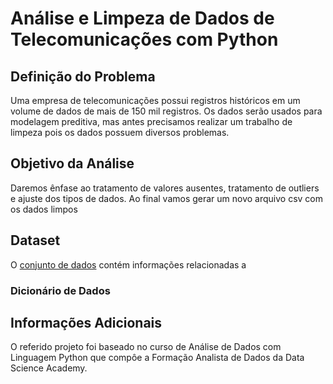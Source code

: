 # Análise e Limpeza de Dados de Telecomunicações com Python
 
## Definição do Problema
Uma empresa de telecomunicações possui registros históricos em um volume de dados de mais de 150 mil registros. Os dados serão usados para modelagem preditiva, mas antes  precisamos realizar um trabalho de limpeza pois os dados possuem diversos problemas.

## Objetivo da Análise
Daremos ênfase ao tratamento de valores ausentes, tratamento de outliers e ajuste dos tipos de dados. Ao final vamos gerar um novo arquivo csv com os dados limpos

## Dataset
O [conjunto de dados](https://github.com/sgribeiro/telco-clean/tree/main/dataset) contém informações relacionadas a 

### Dicionário de Dados

## Informações Adicionais
O referido projeto foi baseado no curso de Análise de Dados com Linguagem Python que compôe a Formação Analista de Dados da Data Science Academy.
